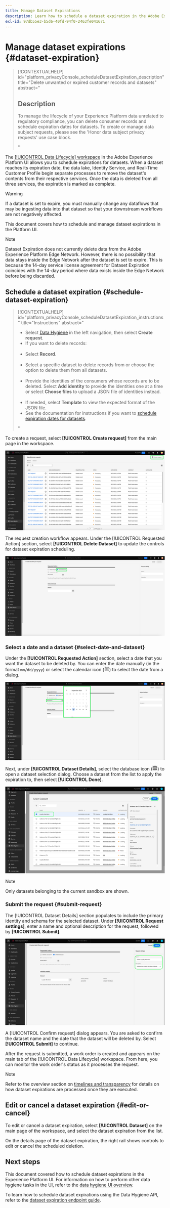 ```yaml
---
title: Manage Dataset Expirations
description: Learn how to schedule a dataset expiration in the Adobe Experience Platform UI.
exl-id: 97db55e3-b5d6-40fd-94f0-2463fe041671
---
```

# Manage dataset expirations {#dataset-expiration}

>[!CONTEXTUALHELP]
>id="platform_privacyConsole_scheduleDatasetExpiration_description"
>title="Delete unwanted or expired customer records and datasets"
>abstract="<h2>Description</h2><p>To manage the lifecycle of your Experience Platform data unrelated to regulatory compliance, you can delete consumer records and schedule expiration dates for datasets. To create or manage data subject requests, please see the 'Honor data subject privacy requests' use case block.</p>"

The [[!UICONTROL Data Lifecycle] workspace](./overview.md) in the Adobe Experience Platform UI allows you to schedule expirations for datasets. When a dataset reaches its expiration date, the data lake, Identity Service, and Real-Time Customer Profile begin separate processes to remove the dataset's contents from their respective services. Once the data is deleted from all three services, the expiration is marked as complete.

>[!WARNING]
>
>If a dataset is set to expire, you must manually change any dataflows that may be ingesting data into that dataset so that your downstream workflows are not negatively affected.

This document covers how to schedule and manage dataset expirations in the Platform UI.

>[!NOTE]
>
>Dataset Expiration does not currently delete data from the Adobe Experience Platform Edge Network. However, there is no possibility that data stays inside the Edge Network after the dataset is set to expire. This is because the 14-day service license agreement for Dataset Expiration coincides with the 14-day period where data exists inside the Edge Network before being discarded.

## Schedule a dataset expiration {#schedule-dataset-expiration}

>[!CONTEXTUALHELP]
>id="platform_privacyConsole_scheduleDatasetExpiration_instructions"
>title="Instructions"
>abstract="<ul><li>Select <a href="https://experienceleague.adobe.com/docs/experience-platform/hygiene/ui/overview.html">Data Hygiene</a> in the left navigation, then select <b>Create request</b>.</li><li>If you want to delete records:</li>&nbsp;&nbsp;&nbsp;<li>Select <b>Record</b>.</li>&nbsp;&nbsp;&nbsp;<li>Select a specific dataset to delete records from or choose the option to delete them from all datasets.</li>&nbsp;&nbsp;&nbsp;<li>Provide the identities of the consumers whose records are to be deleted. Select <b>Add identity</b> to provide the identities one at a time or select <b>Choose files</b> to upload a JSON file of identities instead.</li>&nbsp;&nbsp;&nbsp;<li>If needed, select <b>Template</b> to view the expected format of the JSON file.</li><li>See the documentation for instructions if you want to <a href="https://experienceleague.adobe.com/docs/experience-platform/hygiene/ui/dataset-expiration.html#schedule-dataset-expiration">schedule expiration dates for datasets</a>.</li></ul>"

To create a request, select **[!UICONTROL Create request]** from the main page in the workspace.

![The [!UICONTROL Data Lifecycle] workspace with [!UICONTROL Create request] highlighted.](../images/ui/ttl/create-request-button.png)

The request creation workflow appears. Under the [!UICONTROL Requested Action] section, select **[!UICONTROL Delete Dataset]** to update the controls for dataset expiration scheduling.

![The request creation workflow with the [!UICONTROL Delete dataset] option highlighted.](../images/ui/ttl/dataset-selected.png)

### Select a date and a dataset {#select-date-and-dataset}

Under the **[!UICONTROL Requested Action]** section, select a date that you want the dataset to be deleted by. You can enter the date manually (in the format `mm/dd/yyyy`) or select the calendar icon (![A calendar icon.](../images/ui/ttl/calendar-icon.png)) to select the date from a dialog.

![A calendar dialog with an expiration date selected and highlighted for the dataset.](../images/ui/ttl/select-date.png)

Next, under **[!UICONTROL Dataset Details]**, select the database icon (![The database icon.](../images/ui/ttl/database-icon.png)) to open a dataset selection dialog. Choose a dataset from the list to apply the expiration to, then select **[!UICONTROL Done]**.

![The [!UICONTROL Select dataset] dialog with a dataset selected and [!UICONTROL Done] highlighted.](../images/ui/ttl/select-dataset.png)

>[!NOTE]
>
>Only datasets belonging to the current sandbox are shown.

### Submit the request {#submit-request}

The [!UICONTROL Dataset Details] section populates to include the primary identity and schema for the selected dataset. Under **[!UICONTROL Request settings]**, enter a name and optional description for the request, followed by **[!UICONTROL Submit]**.

![A completed dataset expiration request with the [!UICONTROL Request settings] and [!UICONTROL Submit] button highlighted.](../images/ui/ttl/submit.png)

A [!UICONTROL Confirm request] dialog appears. You are asked to confirm the dataset name and the date that the dataset will be deleted by. Select **[!UICONTROL Submit]** to continue.

After the request is submitted, a work order is created and appears on the main tab of the [!UICONTROL Data Lifecycle] workspace. From here, you can monitor the work order's status as it processes the request.

>[!NOTE]
>
>Refer to the overview section on [timelines and transparency](../home.md#dataset-expiration-transparency) for details on how dataset expirations are processed once they are executed.

## Edit or cancel a dataset expiration {#edit-or-cancel}

To edit or cancel a dataset expiration, select **[!UICONTROL Dataset]** on the main page of the workspace, and select the dataset expiration from the list.

On the details page of the dataset expiration, the right rail shows controls to edit or cancel the scheduled deletion.

## Next steps

This document covered how to schedule dataset expirations in the Experience Platform UI. For information on how to perform other data hygiene tasks in the UI, refer to the [data hygiene UI overview](./overview.md).

To learn how to schedule dataset expirations using the Data Hygiene API, refer to the [dataset expiration endpoint guide](../api/dataset-expiration.md).
